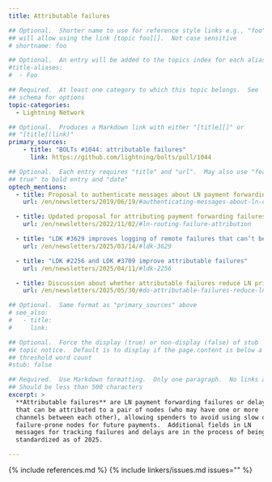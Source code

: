```yaml
---
title: Attributable failures

## Optional.  Shorter name to use for reference style links e.g., "foo"
## will allow using the link [topic foo][].  Not case sensitive
# shortname: foo

## Optional.  An entry will be added to the topics index for each alias
#title-aliases:
#  - Foo

## Required.  At least one category to which this topic belongs.  See
## schema for options
topic-categories:
  - Lightning Network

## Optional.  Produces a Markdown link with either "[title][]" or
## "[title](link)"
primary_sources:
    - title: "BOLTs #1044: attributable failures"
      link: https://github.com/lightning/bolts/pull/1044

## Optional.  Each entry requires "title" and "url".  May also use "feature:
## true" to bold entry and "date"
optech_mentions:
  - title: Proposal to authenticate messages about LN payment forwarding delays
    url: /en/newsletters/2019/06/19/#authenticating-messages-about-ln-delays

  - title: Updated proposal for attributing payment forwarding failures and delays
    url: /en/newsletters/2022/11/02/#ln-routing-failure-attribution

  - title: "LDK #3629 improves logging of remote failures that can’t be attributed"
    url: /en/newsletters/2025/03/14/#ldk-3629

  - title: "LDK #2256 and LDK #3709 improve attributable failures"
    url: /en/newsletters/2025/04/11/#ldk-2256

  - title: Discussion about whether attributable failures reduce LN privacy
    url: /en/newsletters/2025/05/30/#do-attributable-failures-reduce-ln-privacy

## Optional.  Same format as "primary_sources" above
# see_also:
#   - title:
#     link:

## Optional.  Force the display (true) or non-display (false) of stub
## topic notice.  Default is to display if the page.content is below a
## threshold word count
#stub: false

## Required.  Use Markdown formatting.  Only one paragraph.  No links allowed.
## Should be less than 500 characters
excerpt: >
  **Attributable failures** are LN payment forwarding failures or delays
  that can be attributed to a pair of nodes (who may have one or more
  channels between each other), allowing spenders to avoid using slow or
  failure-prone nodes for future payments.  Additional fields in LN
  messages for tracking failures and delays are in the process of being
  standardized as of 2025.

---
```


{% include references.md %}
{% include linkers/issues.md issues="" %}
